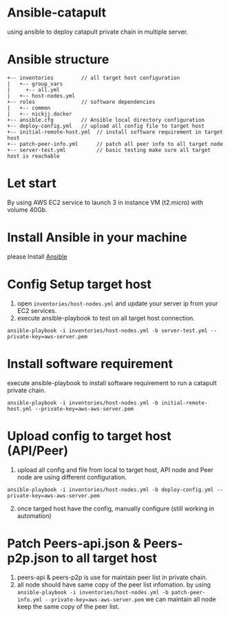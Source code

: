 # Ansible-catapult
using ansible to deploy catapult private chain in multiple server.

# Ansible structure
```
+-- inventories         // all target host configuration 
|   +-- group_vars
|     +-- all.yml
|   +-- host-nodes.yml
+-- roles               // software dependencies 
|   +-- common
|   +-- nickjj.docker
+-- ansible.cfg         // Ansible local directory configuration
+-- deploy-config.yml   // upload all config file to target host
+-- initial-remote-host.yml  // install software requirement in target host
+-- patch-peer-info.yml      // patch all peer info to all target node
+-- server-test.yml          // basic testing make sure all target host is reachable
```

# Let start
By using AWS EC2 service to launch 3 in instance VM (t2.micro) with volume 40Gb.

# Install Ansible in your machine

please Install [Ansible](https://docs.ansible.com/ansible/latest/installation_guide/intro_installation.html#)

# Config Setup target host

1. open `inventories/host-nodes.yml` and update your server ip from your EC2 services.
2. execute ansible-playbook to test on all target host connection.

`ansible-playbook -i inventories/host-nodes.yml -b server-test.yml --private-key=aws-server.pem`

# Install software requirement
execute ansible-playbook to install software requirement to run a catapult private chain.

`ansible-playbook -i inventories/host-nodes.yml -b initial-remote-host.yml --private-key=aws-aws-server.pem`

# Upload config to target host (API/Peer)
1. upload all config and file from local to target host, API node and Peer node are using different configuration.

`ansible-playbook -i inventories/host-nodes.yml -b deploy-config.yml --private-key=aws-aws-server.pem`

2. once targed host have the config, manually configure  (still working in automation)

# Patch Peers-api.json & Peers-p2p.json to all target host
1. peers-api & peers-p2p is use for maintain peer list in private chain.
2. all node should have same copy of the peer list infomation. by using `ansible-playbook -i inventories/host-nodes.yml -b patch-peer-info.yml --private-key=aws-aws-server.pem`
we can maintain all node keep the same copy of the peer list.

